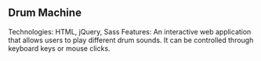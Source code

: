 ## Drum Machine
Technologies: HTML, jQuery, Sass
Features: An interactive web application that allows users to play different drum sounds. It can be controlled through keyboard keys or mouse clicks.
